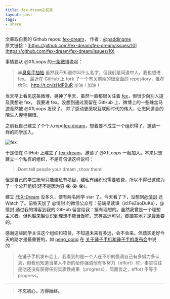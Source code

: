```yaml
---
title: fex-dream之初衷
layout: post
tags:
- share
---
```



 文章取自我的 Github  repos: [fex-dream](https://github.com/paddingme/fex-dream)， 作者：[@paddingme](http://padding.me/about.html)    
原文链接：[https://github.com/fex-dream/fex-dream/issues/10](https://github.com/fex-dream/fex-dream/issues/10)

事情要从 @XfLoops 的[一条微博](http://weibo.com/3972591163/BwlQo8vMc?type=repost)说起：

>@[臭臭手抽抽](http://weibo.com/yahoo2651/) 虽然我不知道你叫什么名字，但我们是同道中人，我也想进 fex。 最近在 GitHub 上 fork 了一个有关前端的很全面的 repository，推荐给你。http://t.cn/zHdP9uR 加油！加油！

当天早上看见这条微博，晃神了半天，虽然一直都很关注着 [fex][fex]，但很少向别人提及我想进 fex， 我要进 fex。没想到通过我留在 GitHub 上、微博上的一些蛛丝马迹竟然被 @XfLoops 发现了。 除了感动更感叹互联网时代的伟大，让志同道合的陌生人惺惺相惜。

之前我自己建立了个个人repo[fex-dream]，想着要不成立一个组织得了，邀请一样的同学加入。

![fex](https://cloud.githubusercontent.com/assets/5771087/5219745/3eb8dd92-7696-11e4-9194-21391c2418db.PNG)

于是便在 GitHub 上建立了 [fex-dream][fex-dream]，邀请了 @XfLoops 一起加入。本来只想建立一个私有的组织，不是有句话这样说吗：

 > Dont tell people your dream ,show them!

但是自己的学生账号只能建私有项目，建私有组织也需要收费，所以不得已这成为了一个公开组织(还不是因为穷 :sob: :sob: :sob:)。

建立 [FEX-Dream][fex-dream] 没多久，便有两名同学 star 了。今天看了下，没想到[@情封](https://github.com/f2er) 还 Watch 了。前些天加了 @情封 的微信公众号：前端早读课（id:FeZaoDuKe），@情封 通过我的博客到我的 GitHub 留言给我：挺有理想的。虽然我曾是一个理想主义者，但也越来越认识到理想不能当饭吃，志存高远可以，脚踏实地才是最重要的。

感谢这些同学关注这个组织和项目，不知道未来有多远，会不会来。但踏实走好今天的路才是最重要的。如 [peng_gong](http://weibo.com/pegong) 在 [关于锤子手机和锤子手机发布会](http://zh.lucida.me/blog/on-the-keynote-of-t-one/)中说的：

> 在锤子手机发布会上，我看到的是一个人在不断的强调自己有多努力多认真，但我也知道当某人不断的给你强调他有多努力（effort）时，事实往往是他还没有获得任何实质性成果（progress），简而言之，effort 不等于 progress。

---

> **不忘初心，方得始终。**



[fex]: http://fex.baidu.com
[fex-dream]: https://github.com/fex-dream
